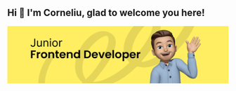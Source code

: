 ## Hi 👋 I'm Corneliu, glad to welcome you here!

![Entry Level Web Developer](https://github.com/cornelber/cornelber/blob/main/readMeBg.jpg)

